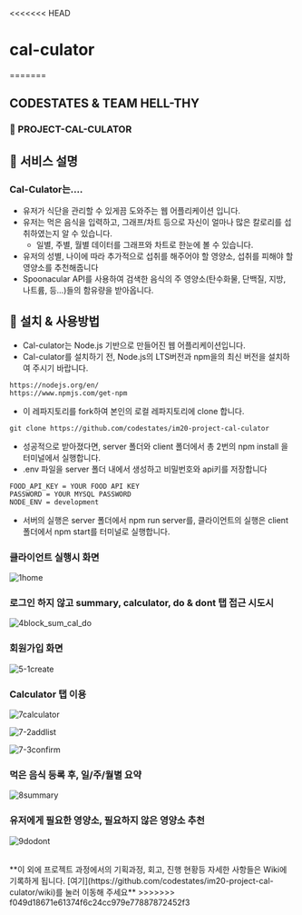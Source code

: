 <<<<<<< HEAD
# cal-culator
=======
## CODESTATES & TEAM HELL-THY
### :poultry_leg: PROJECT-CAL-CULATOR
## :green_book: 서비스 설명
###  Cal-Culator는....
- 유저가 식단을 관리할 수 있게끔 도와주는 웹 어플리케이션 입니다.
- 유저는 먹은 음식을 입력하고, 그래프/차트 등으로 자신이 얼마나 많은 칼로리를 섭취하였는지 알 수 있습니다.
  - 일별, 주별, 월별 데이터를 그래프와 차트로 한눈에 볼 수 있습니다.
- 유저의 성별, 나이에 따라 추가적으로 섭취를 해주어야 할 영양소, 섭취를 피해야 할 영양소를 추천해줍니다
- Spoonacular API를 사용하여 검색한 음식의 주 영양소(탄수화물, 단백질, 지방, 나트륨, 등...)들의 함유량을 받아옵니다.

## :wrench: 설치 & 사용방법
- Cal-culator는 Node.js 기반으로 만들어진 웹 어플리케이션입니다.
- Cal-culator를 설치하기 전, Node.js의 LTS버전과 npm을의 최신 버전을 설치하여 주시기 바랍니다.

```
https://nodejs.org/en/
https://www.npmjs.com/get-npm
```

- 이 레파지토리를 fork하여 본인의 로컬 레파지토리에 clone 합니다.

```
git clone https://github.com/codestates/im20-project-cal-culator
```

- 성공적으로 받아졌다면, server 폴더와 client 폴더에서 총 2번의 npm install 을 터미널에서 실행합니다.
- .env 파일을 server 폴더 내에서 생성하고 비밀번호와 api키를 저장합니다

```
FOOD_API_KEY = YOUR FOOD API KEY
PASSWORD = YOUR MYSQL PASSWORD
NODE_ENV = development
```

- 서버의 실행은 server 폴더에서 npm run server를, 클라이언트의 실행은 client 폴더에서 npm start를 터미널로 실행합니다.

### 클라이언트 실행시 화면
![1home](https://user-images.githubusercontent.com/62484853/87214165-467e0a80-c365-11ea-99ee-f6fbb6ab1d7c.gif)

### 로그인 하지 않고 summary, calculator, do & dont 탭 접근 시도시
![4block_sum_cal_do](https://user-images.githubusercontent.com/62484853/87214177-73cab880-c365-11ea-8d5a-816c72292c01.gif)

### 회원가입 화면
![5-1create](https://user-images.githubusercontent.com/62484853/87214183-7b8a5d00-c365-11ea-9c13-ba3f6f27b723.gif)

### Calculator 탭 이용
![7calculator](https://user-images.githubusercontent.com/62484853/87214229-ca37f700-c365-11ea-8321-ff6631e19bb5.gif)

![7-2addlist](https://user-images.githubusercontent.com/62484853/87214226-c99f6080-c365-11ea-8d42-7665b8f16966.gif)

![7-3confirm](https://user-images.githubusercontent.com/62484853/87214225-c4421600-c365-11ea-8259-d241b53d6019.gif)

### 먹은 음식 등록 후, 일/주/월별 요약
![8summary](https://user-images.githubusercontent.com/62484853/87214251-f5bae180-c365-11ea-996d-21654807becb.gif)

### 유저에게 필요한 영양소, 필요하지 않은 영양소 추천
![9dodont](https://user-images.githubusercontent.com/62484853/87214254-f8b5d200-c365-11ea-8e0d-e031508c358e.gif)

<br/>
**이 외에 프로젝트 과정에서의 기획과정, 회고, 진행 현황등 자세한 사항들은 Wiki에 기록하게 됩니다. [여기](https://github.com/codestates/im20-project-cal-culator/wiki)를 눌러 이동해 주세요**
>>>>>>> f049d18671e61374f6c24cc979e77887872452f3
